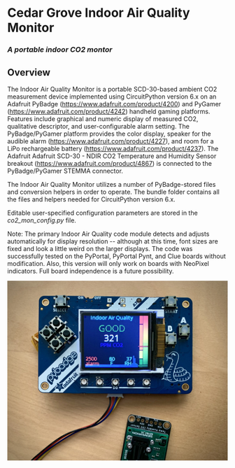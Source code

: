 # Cedar Grove Indoor Air Quality Monitor

### _A portable indoor CO2 montor_

## Overview

The Indoor Air Quality Monitor is a portable SCD-30-based ambient CO2 measurement device implemented using CircuitPython version 6.x on an Adafruit PyBadge (https://www.adafruit.com/product/4200) and PyGamer (https://www.adafruit.com/product/4242) handheld gaming platforms. Features include graphical and numeric display of measured CO2, qualitative descriptor, and user-configurable alarm setting. The PyBadge/PyGamer platform provides the color display, speaker for the audible alarm (https://www.adafruit.com/product/4227), and room for a LiPo rechargeable battery (https://www.adafruit.com/product/4237). The Adafruit Adafruit SCD-30 - NDIR CO2 Temperature and Humidity Sensor breakout (https://www.adafruit.com/product/4867) is connected to the PyBadge/PyGamer STEMMA connector.

The Indoor Air Quality Monitor utilizes a number of PyBadge-stored files and conversion helpers in order to operate. The bundle folder contains all the files and helpers needed for CircuitPython version 6.x.

Editable user-specified configuration parameters are stored in the _co2_mon_config.py_ file.

Note: The primary Indoor Air Quality code module detects and adjusts automatically for display resolution -- although at this time, font sizes are fixed and look a little weird on the larger displays. The code was successfully tested on the PyPortal, PyPortal Pynt, and Clue boards without modification. Also, this version will only work on boards with NeoPixel indicators. Full board independence is a future possibility.

![Image of Module](https://github.com/CedarGroveStudios/Indoor_Air_Quality/blob/main/photos_and_graphics/IMG_0719.jpeg)
